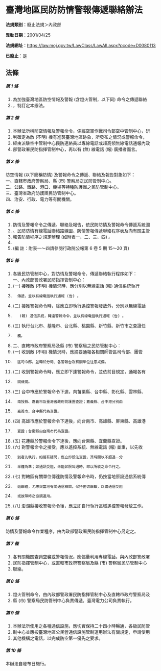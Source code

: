 # 臺灣地區民防防情警報傳遞聯絡辦法

**法規類別**：廢止法規＞內政部

**異動日期**：2001/04/25  

**法規網址**：https://law.moj.gov.tw/LawClass/LawAll.aspx?pcode=D0080113

**已廢止**：是



## 法條
##### 第 1 條
1. 為加強臺灣地區防空情報及警報 (含燈火管制，以下同) 命令之傳遞聯絡
1. ，特訂定本辦法。

##### 第 2 條
1. 本辦法所稱防空情報及警報命令，係經空軍作戰司令部空中管制中心，研
1. 判確定為敵 (不明) 機有進襲臺灣地區跡象，所發布之情況或警報命令，
1. 經由派駐空中管制中心民防連絡員以專線電話或超高頻無線電話通報內政
1. 部警政署民防指揮管制中心，再以有 (無) 線電話 (報) 廣播者而言。

##### 第 3 條
防空情報 (以下簡稱防情) 及警報命令之傳遞、聯絡及報告對象如下：  
一、直轄市政府警察局、縣 (市) 警察局之民防管制中心。  
二、公路、鐵路、港口、機場等特種防護團之民防管制中心。  
三、臺灣省政府防護團民防管制中心。  
四、治安、行政、電力等有關機關。

##### 第 4 條
1. 防情及警報命令之傳遞、聯絡及報告，依民防防情及警報命令傳遞系統圖
1. 、民防防情有線電話聯絡路線圖、防情警報傳遞聯絡程序表及向有關主管
1. 報告防情程序之規定辦理 (如附表一、二、三、四) 。
1. 
1.  (編      註：附表一～四請參閱行政院公報第 6 卷 5 期 15～20 頁)

##### 第 5 條
1. 各級民防管制中心，對防情及警報命令，傳遞聯絡執行程序如下：  
一、內政部警政署民防指揮管制中心：
1.  (一) 接獲敵 (不明) 機情況時，應分別以無線電話 (報) 通信系統執行
1.       傳遞，並以有線電話執行通報 (告) 。
1.  (二) 接獲警報命令時，除應立即執行遙控警報發放外，分別以無線電話
1.        (報) 通信系統，轉達警報命令，並以有線電話執行通報 (告) 。
1.  (三) 執行台北市、基隆市、台北縣、桃園縣、新竹縣、新竹市之查證任
1.       務。
1. 二、直轄市政府警察局及縣 (市) 警察局之民防管制中心：
1.  (一) 收到敵 (不明) 機情況時，應摘要通報各相關師管區司令部、團管
1.       區司令部，並轉知分局、各警報台及有關單位注意戒備。
1.  (二) 收到警報命令時，應立即下達警報命令，並依前目規定，通報各有
1.       關機關。
1.  (三) 台中市應於警報命令下達，向苗栗縣、台中縣、彰化縣、雲林縣、
1.       南投縣、嘉義市及臺灣省政府防護團查證；嘉義縣、台中港分別由
1.       嘉義市、台中縣代為查證。
1.  (四) 高雄市應於警報命令下達後，向台南市、高雄縣、屏東縣、高雄港
1.       查證；台南縣由台南市代為查證。
1.  (五) 花蓮縣於警報命令下達後，應向台東縣、宜蘭縣查證。
1.  (六) 對警報命令之接受，應以遙控系統、無線電話 (報) 並重，以先收
1.       到者先執行，如確有疑問，應立即設法查證，其時間以不超過一分
1.       半鐘為準；如通訊受阻，未能如限叫通時，即以所收之命令行之。
1.  (七) 對轄區有關單位傳達防情及警報命令時，仍按當地原設通信系統傳
1.       遞聯絡，尤應與當地有關通信機關，保持密切聯繫，以備通信受阻
1.       或故障時之協調運用。
1.  (八) 澎湖縣接收警報命令後，應立即自行執行區域遙控警報發放工作。

##### 第 6 條
防情及警報命令作業程序，由內政部警政署民防指揮管制中心另定之。

##### 第 7 條
1. 各有關機關查詢空襲或警報情況，應儘量利用專線電話，與內政部警政署
1. 民防指揮管制中心，或直轄市政府警察局及縣 (市) 警察局民防管制中心
1. 聯絡。

##### 第 8 條
1. 燈火管制命令，由內政部警政署民防指揮管制中心及直轄市政府警察局及
1. 縣 (市) 警察局民防管制中心負責傳遞，臺灣電力公司負責執行。

##### 第 9 條
1. 本辦法所使用之各種通信設施，應切實保持二十四小時暢通，各級民防管
1. 制中心並應按臺灣地區公民營通信設施管制運用辦法有關規定，申請使用
1. 其他機構之電話，以完成防空第一優先之要求。

##### 第 10 條
本辦法自發布日施行。


